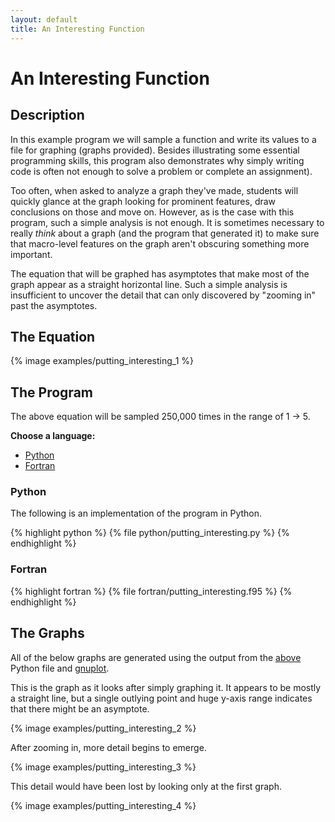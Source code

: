 ```yaml
---
layout: default
title: An Interesting Function
---
```


# An Interesting Function

## Description

In this example program we will sample a function and write its values to a file for graphing (graphs provided).  Besides illustrating some essential programming skills, this program also demonstrates why simply writing code is often not enough to solve a problem or complete an assignment).

Too often, when asked to analyze a graph they've made, students will quickly glance at the graph looking for prominent features, draw conclusions on those and move on.  However, as is the case with this program, such a simple analysis is not enough.  It is sometimes necessary to really *think* about a graph (and the program that generated it) to make sure that macro-level features on the graph aren't obscuring something more important.

The equation that will be graphed has asymptotes that make most of the graph appear as a straight horizontal line.  Such a simple analysis is insufficient to uncover the detail that can only discovered by "zooming in" past the asymptotes.

## The Equation

{% image examples/putting_interesting_1 %}

## The Program

The above equation will be sampled 250,000 times in the range of 1 &rarr; 5.

**Choose a language:**

* [Python](#python)
* [Fortran](#fortran)

<a name="python"></a>
### Python
<div style="clear:both;"></div>

The following is an implementation of the program in Python.

{% highlight python %}
{% file python/putting_interesting.py %}
{% endhighlight %}


<a name="fortran"></a>
### Fortran
<div style="clear:both;"></div>

{% highlight fortran %}
{% file fortran/putting_interesting.f95 %}
{% endhighlight %}


## The Graphs

All of the below graphs are generated using the output from the [above](#python) Python file and [gnuplot](http://www.gnuplot.info/).

This is the graph as it looks after simply graphing it.  It appears to be mostly a straight line, but a single outlying point and huge y-axis range indicates that there might be an asymptote.

{% image examples/putting_interesting_2 %}

After zooming in, more detail begins to emerge.

{% image examples/putting_interesting_3 %}

This detail would have been lost by looking only at the first graph.

{% image examples/putting_interesting_4 %}

